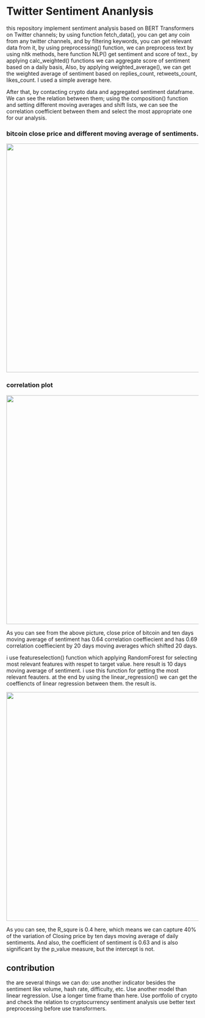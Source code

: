 
# Twitter Sentiment Ananlysis

this repository implement sentiment analysis based on BERT Transformers on Twitter channels; by using function fetch_data(), you can get any coin from any twitter channels, and by filtering keywords, you can get relevant data from it, by using preprocessing() function, we can preprocess text by using nltk methods, here function NLP() get sentiment and score of text., by applying calc_weighted() functions we can aggregate score of sentiment based on a daily basis, Also, by applying weighted_average(), we can get the weighted average of sentiment based on replies_count, retweets_count, likes_count. I used a simple average here.

After that, by contacting crypto data and aggregated sentiment dataframe. We can see the relation between them; using the composition() function and setting different moving averages and shift lists, we can see the correlation coefficient between them and select the most appropriate one for our analysis.

### bitcoin close price and different moving average of sentiments.
<img src="https://user-images.githubusercontent.com/54494078/128258422-dd02ebea-0dc5-4f36-bf7d-5dcf06a2b132.PNG" width="800" height="600" align = 'center' >

### correlation plot 

<img src="https://user-images.githubusercontent.com/54494078/128258666-3e938586-99de-4826-9f1d-7c8fdca8befe.PNG" width="800" height="600" align = 'center' >

As you can see from the above picture, close price of bitcoin and ten days moving average of sentiment has 0.64 correlation coeffiecient and has 0.69 correlation coeffiecient by 20 days moving averages which shifted 20 days.

i use featureselection() function which applying RandomForest for selecting most relevant features with respet to target value. here result is 10 days moving average of sentiment.
i use this function for getting the most relevant feauters. at the end by using the linear_regression() we can get the coeffiencts of linear regression between them. the result is.

<img src="https://user-images.githubusercontent.com/54494078/128300271-1444439d-29cf-4496-8a92-e3e056f588f4.PNG" width="800" height="600" align = 'center' >
 
As you can see, the R_squre is 0.4 here, which means we can capture 40% of the variation of Closing price by ten days moving average of daily sentiments. And also, the coefficient of sentiment is 0.63 and is also significant by the p_value measure, but the intercept is not. 

## contribution

the are several things we can do:
use another indicator besides the sentiment like volume, hash rate, difficulty, etc.
Use another model than linear regression.
Use a longer time frame than here.
Use portfolio of crypto and check the relation to cryptocurrency sentiment analysis
use better text preprocessing before use transformers.
